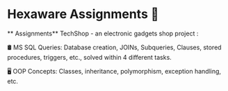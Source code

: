 # Hexaware Assignments 📌

** Assignments**
TechShop - an electronic gadgets shop project :

🛢️ MS SQL Queries: Database creation, JOINs, Subqueries, Clauses, stored procedures, triggers, etc., solved within 4 different tasks.

🖥️ OOP Concepts: Classes, inheritance, polymorphism, exception handling, etc.
